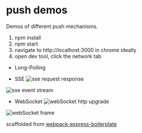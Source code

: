 # push demos

Demos of different push mechanisms.

1. npm install
2. npm start
3. navigate to http://localhost:3000 in chrome ideally
4. open dev tool, click the network tab

- Long-Polling

- SSE
![sse request response](https://i.imgur.com/asuVL0y.png)

![sse event stream](https://i.imgur.com/41bQnlX.png)

- WebSocket
![webSocket http upgrade](https://i.imgur.com/EhHMUmu.png)

![webSocket frame](https://i.imgur.com/8nQEhJc.png)

scaffolded from [webpack-express-boilerplate](https://github.com/christianalfoni/webpack-express-boilerplate)
